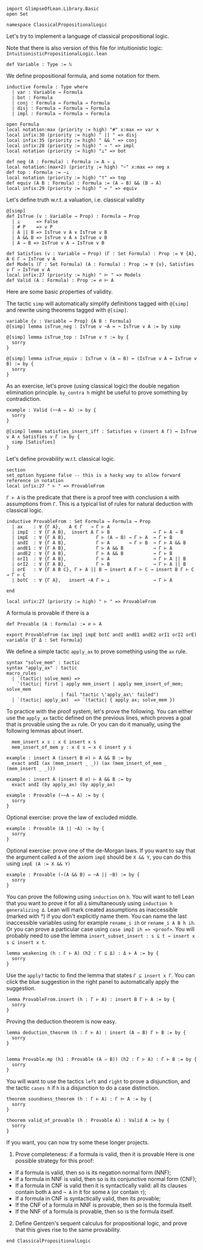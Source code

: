 ```lean
import GlimpseOfLean.Library.Basic
open Set

namespace ClassicalPropositionalLogic
```

Let's try to implement a language of classical propositional logic.

Note that there is also version of this file for intuitionistic logic:
`IntuitionisticPropositionalLogic.lean`

```lean
def Variable : Type := ℕ
```

We define propositional formula, and some notation for them.

```lean
inductive Formula : Type where
  | var : Variable → Formula
  | bot : Formula
  | conj : Formula → Formula → Formula
  | disj : Formula → Formula → Formula
  | impl : Formula → Formula → Formula

open Formula
local notation:max (priority := high) "#" x:max => var x
local infix:30 (priority := high) " || " => disj
local infix:35 (priority := high) " && " => conj
local infix:28 (priority := high) " ⇒ " => impl
local notation (priority := high) "⊥" => bot

def neg (A : Formula) : Formula := A ⇒ ⊥
local notation:(max+2) (priority := high) "~" x:max => neg x
def top : Formula := ~⊥
local notation (priority := high) "⊤" => top
def equiv (A B : Formula) : Formula := (A ⇒ B) && (B ⇒ A)
local infix:29 (priority := high) " ⇔ " => equiv
```

Let's define truth w.r.t. a valuation, i.e. classical validity

```lean
@[simp]
def IsTrue (v : Variable → Prop) : Formula → Prop
  | ⊥      => False
  | # P    => v P
  | A || B => IsTrue v A ∨ IsTrue v B
  | A && B => IsTrue v A ∧ IsTrue v B
  | A ⇒ B => IsTrue v A → IsTrue v B

def Satisfies (v : Variable → Prop) (Γ : Set Formula) : Prop := ∀ {A}, A ∈ Γ → IsTrue v A
def Models (Γ : Set Formula) (A : Formula) : Prop := ∀ {v}, Satisfies v Γ → IsTrue v A
local infix:27 (priority := high) " ⊨ " => Models
def Valid (A : Formula) : Prop := ∅ ⊨ A
```

Here are some basic properties of validity.

  The tactic `simp` will automatically simplify definitions tagged with `@[simp]` and rewrite
  using theorems tagged with `@[simp]`.

```lean
variable {v : Variable → Prop} {A B : Formula}
@[simp] lemma isTrue_neg : IsTrue v ~A ↔ ¬ IsTrue v A := by simp

@[simp] lemma isTrue_top : IsTrue v ⊤ := by {
  sorry
}

@[simp] lemma isTrue_equiv : IsTrue v (A ⇔ B) ↔ (IsTrue v A ↔ IsTrue v B) := by {
  sorry
}
```

As an exercise, let's prove (using classical logic) the double negation elimination principle.
  `by_contra h` might be useful to prove something by contradiction.

```lean
example : Valid (~~A ⇔ A) := by {
  sorry
}

@[simp] lemma satisfies_insert_iff : Satisfies v (insert A Γ) ↔ IsTrue v A ∧ Satisfies v Γ := by {
  simp [Satisfies]
}
```

Let's define provability w.r.t. classical logic.

```lean
section
set_option hygiene false -- this is a hacky way to allow forward reference in notation
local infix:27 " ⊢ " => ProvableFrom
```

`Γ ⊢ A` is the predicate that there is a proof tree with conclusion `A` with assumptions from
  `Γ`. This is a typical list of rules for natural deduction with classical logic.

```lean
inductive ProvableFrom : Set Formula → Formula → Prop
  | ax    : ∀ {Γ A},   A ∈ Γ   → Γ ⊢ A
  | impI  : ∀ {Γ A B},  insert A Γ ⊢ B                → Γ ⊢ A ⇒ B
  | impE  : ∀ {Γ A B},           Γ ⊢ (A ⇒ B) → Γ ⊢ A  → Γ ⊢ B
  | andI  : ∀ {Γ A B},           Γ ⊢ A       → Γ ⊢ B  → Γ ⊢ A && B
  | andE1 : ∀ {Γ A B},           Γ ⊢ A && B           → Γ ⊢ A
  | andE2 : ∀ {Γ A B},           Γ ⊢ A && B           → Γ ⊢ B
  | orI1  : ∀ {Γ A B},           Γ ⊢ A                → Γ ⊢ A || B
  | orI2  : ∀ {Γ A B},           Γ ⊢ B                → Γ ⊢ A || B
  | orE   : ∀ {Γ A B C}, Γ ⊢ A || B → insert A Γ ⊢ C → insert B Γ ⊢ C → Γ ⊢ C
  | botC  : ∀ {Γ A},   insert ~A Γ ⊢ ⊥                → Γ ⊢ A

end

local infix:27 (priority := high) " ⊢ " => ProvableFrom
```

A formula is provable if there is a

```lean
def Provable (A : Formula) := ∅ ⊢ A

export ProvableFrom (ax impI impE botC andI andE1 andE2 orI1 orI2 orE)
variable {Γ Δ : Set Formula}
```

We define a simple tactic `apply_ax` to prove something using the `ax` rule.

```lean
syntax "solve_mem" : tactic
syntax "apply_ax" : tactic
macro_rules
  | `(tactic| solve_mem) =>
    `(tactic| first | apply mem_insert | apply mem_insert_of_mem; solve_mem
                    | fail "tactic \'apply_ax\' failed")
  | `(tactic| apply_ax)  => `(tactic| { apply ax; solve_mem })
```

To practice with the proof system, let's prove the following.
  You can either use the `apply_ax` tactic defined on the previous lines, which proves a goal that
  is provable using the `ax` rule.
  Or you can do it manually, using the following lemmas about insert.
```
  mem_insert x s : x ∈ insert x s
  mem_insert_of_mem y : x ∈ s → x ∈ insert y s
```

```lean
example : insert A (insert B ∅) ⊢ A && B := by
  exact andI (ax (mem_insert _ _)) (ax (mem_insert_of_mem _ (mem_insert _ _)))

example : insert A (insert B ∅) ⊢ A && B := by
  exact andI (by apply_ax) (by apply_ax)

example : Provable (~~A ⇔ A) := by {
  sorry
}
```

Optional exercise: prove the law of excluded middle.

```lean
example : Provable (A || ~A) := by {
  sorry
}
```

Optional exercise: prove one of the de-Morgan laws.
  If you want to say that the argument called `A` of the axiom `impE` should be `X && Y`,
  you can do this using `impE (A := X && Y)`

```lean
example : Provable (~(A && B) ⇔ ~A || ~B) := by {
  sorry
}
```

You can prove the following using `induction` on `h`. You will want to tell Lean that you want
  to prove it for all `Δ` simultaneously using `induction h generalizing Δ`.
  Lean will mark created assumptions as inaccessible (marked with †)
  if you don't explicitly name them.
  You can name the last inaccessible variables using for example `rename_i ih` or
  `rename_i A B h ih`. Or you can prove a particular case using `case impI ih => <proof>`.
  You will probably need to use the lemma
  `insert_subset_insert : s ⊆ t → insert x s ⊆ insert x t`.

```lean
lemma weakening (h : Γ ⊢ A) (h2 : Γ ⊆ Δ) : Δ ⊢ A := by {
  sorry
}
```

Use the `apply?` tactic to find the lemma that states `Γ ⊆ insert x Γ`.
  You can click the blue suggestion in the right panel to automatically apply the suggestion.

```lean
lemma ProvableFrom.insert (h : Γ ⊢ A) : insert B Γ ⊢ A := by {
  sorry
}
```

Proving the deduction theorem is now easy.

```lean
lemma deduction_theorem (h : Γ ⊢ A) : insert (A ⇒ B) Γ ⊢ B := by {
  sorry
}


lemma Provable.mp (h1 : Provable (A ⇒ B)) (h2 : Γ ⊢ A) : Γ ⊢ B := by {
  sorry
}
```

You will want to use the tactics `left` and `right` to prove a disjunction, and the
  tactic `cases h` if `h` is a disjunction to do a case distinction.

```lean
theorem soundness_theorem (h : Γ ⊢ A) : Γ ⊨ A := by {
  sorry
}

theorem valid_of_provable (h : Provable A) : Valid A := by {
  sorry
}
```

  If you want, you can now try some these longer projects.

  1. Prove completeness: if a formula is valid, then it is provable
  Here is one possible strategy for this proof:
  * If a formula is valid, then so is its negation normal form (NNF);
  * If a formula in NNF is valid, then so is its conjunctive normal form (CNF);
  * If a formula in CNF is valid then it is syntactically valid:
      all its clauses contain both `A` and `¬ A` in it for some `A` (or contain `⊤`);
  * If a formula in CNF is syntactically valid, then its provable;
  * If the CNF of a formula in NNF is provable, then so is the formula itself.
  * If the NNF of a formula is provable, then so is the formula itself.

  2. Define Gentzen's sequent calculus for propositional logic, and prove that this gives rise
  to the same provability.

```lean
end ClassicalPropositionalLogic
```
